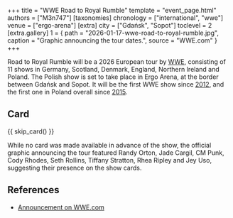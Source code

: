 +++
title = "WWE Road to Royal Rumble"
template = "event_page.html"
authors = ["M3n747"]
[taxonomies]
chronology = ["international", "wwe"]
venue = ["ergo-arena"]
[extra]
city = ["Gdańsk", "Sopot"]
toclevel = 2
[extra.gallery]
1 = { path = "2026-01-17-wwe-road-to-royal-rumble.jpg", caption = "Graphic announcing the tour dates.", source = "WWE.com" }
+++

Road to Royal Rumble will be a 2026 European tour by [WWE](@/o/wwe.md), consisting of 11 shows in Germany, Scotland, Denmark, England, Northern Ireland and Poland. The Polish show is set to take place in Ergo Arena, at the border between Gdańsk and Sopot. It will be the first WWE show since [2012](@/e/wwe/2012-04-12-wwe-raw-house-show.md), and the first one in Poland overall since [2015](@/e/wwe/2015-04-15-wwe-live.md).

## Card

{{ skip_card() }}

While no card was made available in advance of the show, the official graphic announcing the tour featured Randy Orton, Jade Cargil, CM Punk, Cody Rhodes, Seth Rollins, Tiffany Stratton, Rhea Ripley and Jey Uso, suggesting their presence on the show cards.

## References

* [Announcement on WWE.com](https://www.wwe.com/event/road-to-royal-rumble-5)
